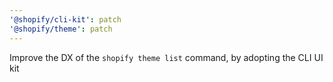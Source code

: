 ```yaml
---
'@shopify/cli-kit': patch
'@shopify/theme': patch
---
```


Improve the DX of the `shopify theme list` command, by adopting the CLI UI kit
